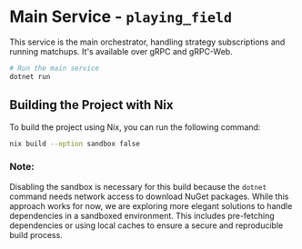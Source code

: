 # Main Service - `playing_field`

This service is the main orchestrator, handling strategy subscriptions and running matchups. It's available over gRPC and gRPC-Web.

```powershell
# Run the main service
dotnet run
```

## Building the Project with Nix

To build the project using Nix, you can run the following command:

```sh
nix build --option sandbox false
```

### Note:

Disabling the sandbox is necessary for this build because the `dotnet` command needs network access to download NuGet packages.
While this approach works for now, we are exploring more elegant solutions to handle dependencies in a sandboxed environment.
This includes pre-fetching dependencies or using local caches to ensure a secure and reproducible build process.
